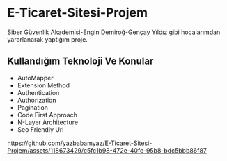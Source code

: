 # E-Ticaret-Sitesi-Projem
Siber Güvenlik Akademisi-Engin Demiroğ-Gençay Yıldız gibi hocalarımdan yararlanarak yaptığım proje.

## Kullandığım Teknoloji Ve Konular
-  AutoMapper 
-  Extension Method 
-  Authentication
-  Authorization
-  Pagination
-  Code First Approach
-  N-Layer Architecture
-  Seo Friendly Url
  



https://github.com/yazbabamyaz/E-Ticaret-Sitesi-Projem/assets/118673429/c5fc1b98-472e-40fc-95b8-bdc5bbb86f87

